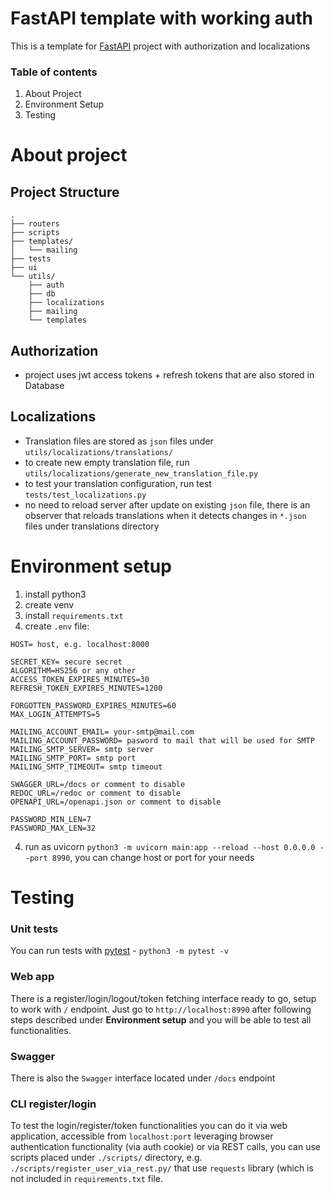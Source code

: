# FastAPI template with working auth
This is a template for [FastAPI](https://fastapi.tiangolo.com/) project with authorization and localizations

### Table of contents
1. About Project
2. Environment Setup
3. Testing

# About project
## Project Structure
```
.
├── routers
├── scripts
├── templates/
│   └── mailing
├── tests
├── ui
└── utils/
    ├── auth
    ├── db
    ├── localizations
    ├── mailing
    └── templates
```

## Authorization
- project uses jwt access tokens + refresh tokens that are also stored in Database


## Localizations
- Translation files are stored as ``json`` files under ``utils/localizations/translations/``
- to create new empty translation file, run ``utils/localizations/generate_new_translation_file.py``
- to test your translation configuration, run test ``tests/test_localizations.py``
- no need to reload server after update on existing ``json`` file, there is an observer that reloads translations when it detects changes in ``*.json`` files under translations directory


# Environment setup
1. install python3
2. create venv
3. install ``requirements.txt``
4. create ``.env`` file:
```
HOST= host, e.g. localhost:8000

SECRET_KEY= secure secret
ALGORITHM=HS256 or any other
ACCESS_TOKEN_EXPIRES_MINUTES=30
REFRESH_TOKEN_EXPIRES_MINUTES=1200

FORGOTTEN_PASSWORD_EXPIRES_MINUTES=60
MAX_LOGIN_ATTEMPTS=5

MAILING_ACCOUNT_EMAIL= your-smtp@mail.com
MAILING_ACCOUNT_PASSWORD= pasword to mail that will be used for SMTP
MAILING_SMTP_SERVER= smtp server
MAILING_SMTP_PORT= smtp port
MAILING_SMTP_TIMEOUT= smtp timeout

SWAGGER_URL=/docs or comment to disable
REDOC_URL=/redoc or comment to disable
OPENAPI_URL=/openapi.json or comment to disable

PASSWORD_MIN_LEN=7
PASSWORD_MAX_LEN=32
```
4. run as uvicorn ``python3 -m uvicorn main:app --reload --host 0.0.0.0 --port 8990``, you can change host or port for your needs


# Testing
### Unit tests
You can run tests with [pytest](https://docs.pytest.org/en/stable/) - ``python3 -m pytest -v``

### Web app
There is a register/login/logout/token fetching interface ready to go, setup to work with ``/`` endpoint. Just go to ``http://localhost:8990`` after following steps described under __Environment setup__ and you will be able to test all functionalities.

### Swagger
There is also the ``Swagger`` interface located under ``/docs`` endpoint

### CLI register/login
To test the login/register/token functionalities you can do it via web application, accessible from ``localhost:port`` leveraging browser authentication functionality (via auth cookie) or via REST calls, you can use scripts placed under ``./scripts/`` directory, e.g. ``./scripts/register_user_via_rest.py/`` that use ``requests`` library (which is not included in ``requirements.txt`` file.

